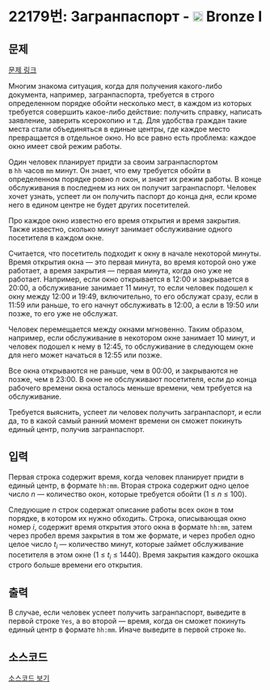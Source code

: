 # 22179번: Загранпаспорт - <img src="https://static.solved.ac/tier_small/5.svg" style="height:20px" /> Bronze I

<!-- performance -->

<!-- 문제 제출 후 깃허브에 푸시를 했을 때 제출한 코드의 성능이 입력될 공간입니다.-->

<!-- end -->

## 문제

[문제 링크](https://boj.kr/22179)


<p>Многим знакома ситуация, когда для получения какого-либо документа, например, загранпаспорта, требуется в строго определенном порядке обойти несколько мест, в каждом из которых требуется совершить какое-либо действие: получить справку, написать заявление, заверить ксерокопию и т.д. Для удобства граждан такие места стали объединяться в единые центры, где каждое место превращается в отдельное окно. Но все равно есть проблема: каждое окно имеет свой режим работы.</p>

<p>Один человек планирует придти за своим загранпаспортом в&nbsp;<code>hh</code>&nbsp;часов&nbsp;<code>mm</code>&nbsp;минут. Он знает, что ему требуется обойти в определенном порядке ровно&nbsp;<i>n</i>&nbsp;окон, и знает их режим работы. В конце обслуживания в последнем из них он получит загранпаспорт. Человек хочет узнать, успеет ли он получить паспорт до конца дня, если кроме него в едином центре не будет других посетителей.</p>

<p>Про каждое окно известно его время открытия и время закрытия. Также известно, сколько минут занимает обслуживание одного посетителя в каждом окне.</p>

<p>Считается, что посетитель подходит к окну в начале некоторой минуты. Время открытия окна — это первая минута, во время которой оно уже работает, а время закрытия — первая минута, когда оно уже не работает. Например, если окно открывается в 12:00 и закрывается в 20:00, а обслуживание занимает 11 минут, то если человек подошел к окну между 12:00 и 19:49, включительно, то его обслужат сразу, если в 11:59 или раньше, то его начнут обслуживать в 12:00, а если в 19:50 или позже, то его уже не обслужат.</p>

<p>Человек перемещается между окнами мгновенно. Таким образом, например, если обслуживание в некотором окне занимает 10 минут, и человек подошел к нему в 12:45, то обслуживание в следующем окне для него может начаться в 12:55 или позже.</p>

<p>Все окна открываются не раньше, чем в 00:00, и закрываются не позже, чем в 23:00. В окне не обслуживают посетителя, если до конца рабочего времени окна осталось меньше времени, чем требуется на обслуживание.</p>

<p>Требуется выяснить, успеет ли человек получить загранпаспорт, и если да, то в какой самый ранний момент времени он сможет покинуть единый центр, получив загранпаспорт.</p>



## 입력


<p>Первая строка содержит время, когда человек планирует придти в единый центр, в формате&nbsp;<code>hh:mm</code>. Вторая строка содержит одно целое число&nbsp;<i>n</i>&nbsp;— количество окон, которые требуется обойти (1 ≤&nbsp;<i>n</i>&nbsp;≤ 100).</p>

<p>Следующие&nbsp;<i>n</i>&nbsp;строк содержат описание работы всех окон в том порядке, в котором их нужно обходить. Строка, описывающая окно номер&nbsp;<i>i</i>, содержит время открытия этого окна в формате&nbsp;<code>hh:mm</code>, затем через пробел время закрытия в том же формате, и через пробел одно целое число&nbsp;<i>t<sub>i</sub></i>&nbsp;— количество минут, которые займет обслуживание посетителя в этом окне (1 ≤&nbsp;<i>t<sub>i</sub></i>&nbsp;≤ 1440). Время закрытия каждого окошка строго больше времени его открытия.</p>



## 출력


<p>В случае, если человек успеет получить загранпаспорт, выведите в первой строке&nbsp;<code>Yes</code>, а во второй — время, когда он сможет покинуть единый центр в формате&nbsp;<code>hh:mm</code>. Иначе выведите в первой строке&nbsp;<code>No</code>.</p>



## 소스코드

[소스코드 보기](Загранпаспорт.py)